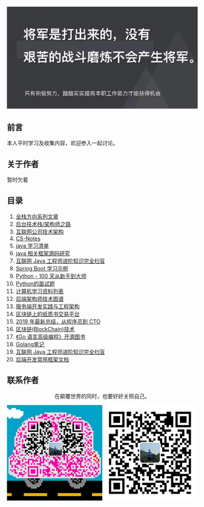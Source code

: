 ![image](./img/timg.jpg)
<br>

## 前言

本人平时学习及收集内容，欢迎参入一起讨论。

## 关于作者

暂时欠着

## 目录

1. [全栈方向系列文章](https://github.com/pkwenda/Blog)
1. [后台技术栈/架构师之路](https://github.com/frank-lam/fullstack-tutorial)
1. [互联网公司技术架构](https://github.com/davideuler/architecture.of.internet-product)
1. [CS-Notes](https://github.com/CyC2018/CS-Notes)
1. [java 学习清单](https://github.com/crossoverJie/JCSprout)
1. [java 相关框架源码研究](https://github.com/YunaiV/Blog)
1. [互联网 Java 工程师进阶知识完全扫盲](https://github.com/doocs/advanced-java)
1. [Spring Boot 学习示例](https://github.com/ityouknow/spring-boot-examples)
1. [Python - 100 天从新手到大师](https://github.com/jackfrued/Python-100-Days)
2. [Python的面试题](https://github.com/taizilongxu/interview_python)
3. [计算机学习资料列表](https://github.com/NGLSL/learning-material-list)
4. [后端架构师技术图谱](https://github.com/xingshaocheng/architect-awesome)
5. [服务端开发实践与工程架构](https://github.com/wx-chevalier/Backend-Series)
6. [区块链上的纸质书交易平台](https://github.com/b3log/chainbook)
7. [2019 年最新总结，从程序员到 CTO](https://github.com/0voice/from_coder_to_expert)
8. [区块链(BlockChain)技术](https://github.com/chaozh/awesome-blockchain-cn)
9. [《Go 语言高级编程》开源图书](https://github.com/chai2010/advanced-go-programming-book) 
10. [Golang笔记](https://github.com/overnote/golang)
11. [互联网 Java 工程师进阶知识完全扫盲](https://github.com/doocs/advanced-java)
12. [后端开发常用框架文档](https://github.com/docs4dev/docs4dev)

## 联系作者

<div align="center">
    <p>
        在颠覆世界的同时，也要好好关照自己。
    </p>
    <img src="./img/contact.png" />
</div>
